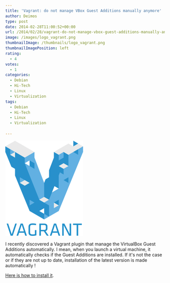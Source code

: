 ```yaml
---
title: 'Vagrant: do not manage VBox Guest Additions manually anymore'
author: Deimos
type: post
date: 2014-02-28T11:00:52+00:00
url: /2014/02/28/vagrant-do-not-manage-vbox-guest-additions-manually-anymore/
image: /images/logo_vagrant.png
thumbnailImage: /thumbnails/logo_vagrant.png
thumbnailImagePosition: left
rating:
  - 4
votes:
  - 1
categories:
  - Debian
  - Hi-Tech
  - Linux
  - Virtualization
tags:
  - Debian
  - Hi-Tech
  - Linux
  - Virtualization

---
```

![Vagrant-logo](/images/logo_vagrant.png)

I recently discovered a Vagrant plugin that manage the VirtualBox Guest Additions automatically. I mean, when you launch a virtual machine, it automatically checks if the Guest Additions are installed. If it's not the case or if they are not up to date, installation of the latest version is made automatically !

[Here is how to install it](https://wiki.deimos.fr/Vagrant_:_quickly_deploy_virtual_machines#VirtualBox_Guest_Additions).